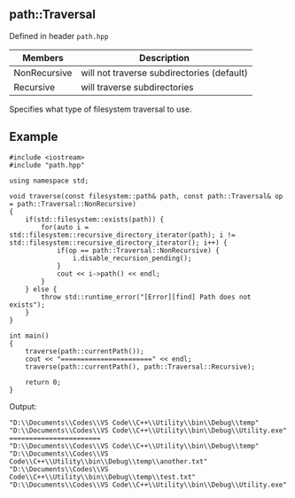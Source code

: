 ## path::Traversal
Defined in header `path.hpp`

| Members | Description |
| --- | --- |
| NonRecursive | will not traverse subdirectories (default) |
| Recursive | will traverse subdirectories |

Specifies what type of filesystem traversal to use.

## Example
```
#include <iostream>
#include "path.hpp"

using namespace std;

void traverse(const filesystem::path& path, const path::Traversal& op = path::Traversal::NonRecursive)
{
    if(std::filesystem::exists(path)) {
        for(auto i = std::filesystem::recursive_directory_iterator(path); i != std::filesystem::recursive_directory_iterator(); i++) {
            if(op == path::Traversal::NonRecursive) {
                i.disable_recursion_pending();
            } 
            cout << i->path() << endl;
        }
    } else {
        throw std::runtime_error("[Error][find] Path does not exists");
    }
}

int main()
{
    traverse(path::currentPath());
    cout << "=======================" << endl;
    traverse(path::currentPath(), path::Traversal::Recursive);

    return 0;
}
```
Output:
```
"D:\\Documents\\Codes\\VS Code\\C++\\Utility\\bin\\Debug\\temp"
"D:\\Documents\\Codes\\VS Code\\C++\\Utility\\bin\\Debug\\Utility.exe"
=======================
"D:\\Documents\\Codes\\VS Code\\C++\\Utility\\bin\\Debug\\temp"
"D:\\Documents\\Codes\\VS Code\\C++\\Utility\\bin\\Debug\\temp\\another.txt"
"D:\\Documents\\Codes\\VS Code\\C++\\Utility\\bin\\Debug\\temp\\test.txt"
"D:\\Documents\\Codes\\VS Code\\C++\\Utility\\bin\\Debug\\Utility.exe"
```